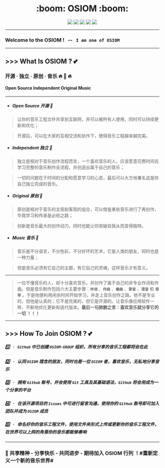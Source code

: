 <div>
  <h1 align="center"> :boom: OSIOM :boom: </h1>
  <div align="center">
    <a href="https://github.com/OSIOMs/OSIOM-Test/blob/OSIOMusic/README.md#welcome-to-the-osiom-------i-am-one-of-osiom" target="_self">
      <img src="https://img.shields.io/badge/Music-Share-brightgreen?style=flat&logo=Canonical" /></a> 
    <a href="https://github.com/OSIOMs/OSIOM-Test/blob/OSIOMusic/README.md#open-source-%E5%BC%80%E6%BA%90-dart" target="_self">
      <img src="https://img.shields.io/badge/Music-Open Source-blue?style=flat&logo=Authy" /></a> 
    <a href="https://github.com/OSIOMs/OSIOM-Test/blob/OSIOMusic/README.md#independent-%E7%8B%AC%E7%AB%8B-dart" target="_self">
      <img src="https://img.shields.io/badge/Music-Independent-brightgreen?style=flat&logo=AMP" /></a> 
    <a href="https://github.com/OSIOMs/OSIOM-Test/blob/OSIOMusic/README.md#original-%E5%8E%9F%E5%88%9B-dart" target="_self">
      <img src="https://img.shields.io/badge/Music-Original-blue?style=flat&logo=Coursera" /></a> 
    <a href="https://github.com/OSIOMs/OSIOM-Test/blob/OSIOMusic/README.md#-how-to-join-osiom--two_hearts" target="_self">
      <img src="https://img.shields.io/badge/Music-Lover-brightgreen?style=flat&logo=Funimation" /></a> 
  </div>
</div>

---
### Welcome to the OSIOM ! &nbsp; -- &nbsp; `I am one of OSIOM`

---
## >>> What Is OSIOM ? :two_hearts:

### 开源 · 独立 · 原创 · 音乐 :fire: :musical_keyboard: :fire:

#### Open Source Independent Original Music

---
* ##### Open Source 开源 :dart:

> 让你的音乐工程文件共享到互联网，并可以被所有人使用，同时可以持续更新和优化；

> 开源后，可以在大家的互相交流和协作下，使得音乐工程越来越完美。
* ##### Independent 独立 :dart:

> 独立是相对于音乐创作流程而言，一个喜欢音乐的人，应该愿意花费时间去学习完整的音乐制作全流程，并创造出属于自己的音乐；

> 一切的问题在于时间的分配和愿意学习的心态，最后可以大方地署名这是你自己独立完成的音乐。
* ##### Original 原创 :dart:

> 原创是相对于音乐的主观和客观的组合，可以借鉴某些音乐进行了再创作，毕竟学习和传承是必经之路；

> 创新是音乐最大的创作动力，同时也能让你突破自我从而变得独特。
* ##### Music 音乐 :dart:

> 音乐是不分语言，不分色彩，不分好坏的艺术，它是人类的朋友，同时也是一种力量；

> 但是音乐必须有它自己的主题，有它自己的灵魂，这样音乐才有意义。

--- 
> 一位不懂音乐的人，却十分喜欢音乐，并创作了属于自己的非专业作词和作曲。但是音乐制作包括六大主要步骤：**`作词`** 、**`作曲`** 、**`编曲`** 、**`录音`** 、**`混音`** 和 **`母带`** 。于是他便利用闲余时间开始学习，并走上音乐创作之路。他不是专业的，但他是认真的；它不是完美的，但它是开源的。让音乐像应用软件一样，不断地优化更新和迭代版本。**最后一句肺腑之言：喜欢音乐就分享它的一切 ！！！**

---
## >>> How To Join OSIOM ? :two_hearts:

#####  :one: &nbsp; · &nbsp; `Github` 中已创建 `OSIOM-GROUP` 组织，所有分享的音乐工程都将会在此

##### :two: &nbsp; · &nbsp; 认同 `OSIOM` 理念的朋友，同时也是一位 `OSIOM` 者，喜欢音乐，无私地分享音乐

##### :three: &nbsp; · &nbsp; 拥有 `Github` 账号，并会使用 `Git` 工具及其基础语法，`Github` 将会用成为一个分享的平台

##### :four: &nbsp; · &nbsp; 在该开源项目的 `Issues` 中可进行留言沟通，使用你的 `Github` 账号即可加入团队并成为 `OSIOM` 成员

##### :five: &nbsp; · &nbsp; 命名好你的音乐工程文件，使用文件夹形式上传或更新你的音乐工程文件，在世界可以上网的角落你的音乐都能够奏响

---
### :sparkling_heart: 共享精神 - 分享快乐 - 共同进步 - 期待加入 OSIOM 行列 ！#重新定义一个新的音乐世界#
